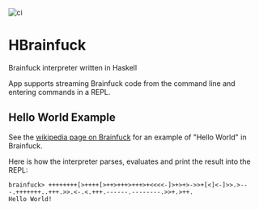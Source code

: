 ![ci](https://github.com/soerenberg/HBrainfuck/actions/workflows/ci.yml/badge.svg)

# HBrainfuck

Brainfuck interpreter written in Haskell

App supports streaming Brainfuck code from the command line and entering
commands in a REPL.

## Hello World Example

See the [wikipedia page on Brainfuck](https://en.wikipedia.org/wiki/Brainfuck#Hello_World!)
for an example of "Hello World" in Brainfuck.

Here is how the interpreter parses, evaluates and print the result into the
REPL:

```
brainfuck> ++++++++[>++++[>++>+++>+++>+<<<<-]>+>+>->>+[<]<-]>>.>---.+++++++..+++.>>.<-.<.+++.------.--------.>>+.>++.
Hello World!
```
